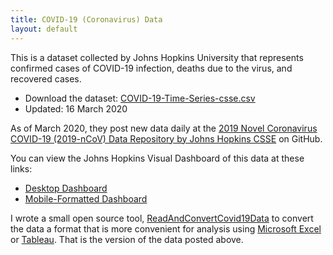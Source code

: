 ```yaml
---
title: COVID-19 (Coronavirus) Data
layout: default
---
```

This is a dataset collected by Johns Hopkins University that represents confirmed cases of COVID-19 infection, deaths due to the virus, and recovered cases.

* Download the dataset: [COVID-19-Time-Series-csse.csv](/files/IS201/COVID-19-Time-Series-csse.csv)
* Updated: 16 March 2020

As of March 2020, they post new data daily at the [2019 Novel Coronavirus COVID-19 (2019-nCoV) Data Repository by Johns Hopkins CSSE](https://github.com/CSSEGISandData/COVID-19) on GitHub.

You can view the Johns Hopkins Visual Dashboard of this data at these links:

* [Desktop Dashboard](https://www.arcgis.com/apps/opsdashboard/index.html#/bda7594740fd40299423467b48e9ecf6)
* [Mobile-Formatted Dashboard](http://www.arcgis.com/apps/opsdashboard/index.html#/85320e2ea5424dfaaa75ae62e5c06e61)

I wrote a small open source tool, [ReadAndConvertCovid19Data](https://github.com/FileMeta/ReadAndConvertCovid19Data) to convert the data a format that is more convenient for analysis using [Microsoft Excel](https://www.microsoft.com/microsoft/excel) or [Tableau](https://www.tableau.com/). That is the version of the data posted above.